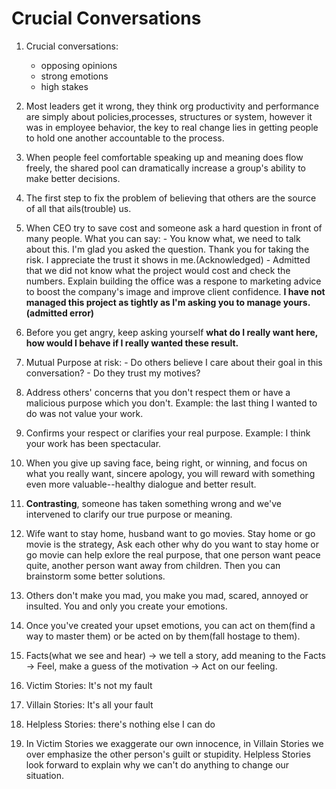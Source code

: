# Crucial Conversations

1. Crucial conversations:
    - opposing opinions
    - strong emotions
    - high stakes

2. Most leaders get it wrong, they think org productivity and performance are simply about policies,processes, structures or system, however it was in employee behavior, the key to real change lies in getting people to hold one another accountable to the process.
3. When people feel comfortable speaking up and meaning does flow freely, the shared pool can dramatically increase a group's ability to make better decisions.
4. The first step to fix the problem of believing that others are the source of all that ails(trouble) us.
5. When CEO try to save cost and someone ask a hard question in front of many people. What you can say:
       - You know what, we need to talk about this. I'm glad you asked the question. Thank you for taking the risk. I appreciate the trust it shows in me.(Acknowledged)
       - Admitted that we did not know what the project would cost and check the numbers. Explain building the office was a respone to marketing advice to boost the company's image and improve client confidence. **I have not managed this project as tightly as I'm asking you to manage yours.(admitted error)**
6. Before you get angry, keep asking yourself **what do I really want here, how would I behave if I really wanted these result.**
7. Mutual Purpose at risk:
        - Do others believe I care about their goal in this conversation?
        - Do they trust my motives?
8. Address others' concerns that you don't respect them or have a malicious purpose which you don't. Example: the last thing I wanted to do was not value your work.
9. Confirms your respect or clarifies your real purpose. Example: I think your work has been spectacular. 
10. When you give up saving face, being right, or winning, and focus on what you really want, sincere apology, you will reward with something even more valuable--healthy dialogue and better result.
11. **Contrasting**, someone has taken something wrong and we've intervened to clarify our true purpose or meaning. 
12. Wife want to stay home, husband want to go movies. Stay home or go movie is the strategy, Ask each other why do you want to stay home or go movie can help exlore the real purpose, that one person want peace quite, another person want away from children. Then you can brainstorm some better solutions.
13. Others don't make you mad, you make you mad, scared, annoyed or insulted. You and only you create your emotions.
14. Once you've created your upset emotions, you can act on them(find a way to master them) or be acted on by them(fall hostage to them).
15. Facts(what we see and hear) -> we tell a story, add meaning to the Facts -> Feel, make a guess of the motivation -> Act on our feeling.
16. Victim Stories: It's not my fault
17. Villain Stories: It's all your fault
18. Helpless Stories: there's nothing else I can do
19. In Victim Stories we exaggerate our own innocence, in Villain Stories we over emphasize the other person's guilt or stupidity. Helpless Stories look forward to explain why we can't do anything to change our situation. 



